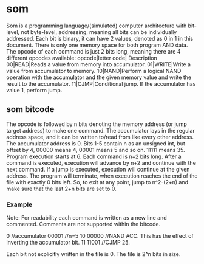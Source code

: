 # som

Som is a programming language/(simulated) computer architecture with bit-level, not byte-level, addressing, meaning all bits can be individually addressed. Each bit is binary, it can have 2 values, denoted as 0 in 1 in this document. There is only one memory space for both program AND data. The opcode of each command is just 2 bits long, meaning there are 4 different opcodes available:
opcode|letter code| Description
00|READ|Reads a value from memory into accumulator.
01|WRITE|Write a value from accumulator to memory.
10|NAND|Perform a logical NAND operation with the accumulator and the given memory value and write the result to the accumulator.
11|CJMP|Conditional jump. If the accumulator has value 1, perform jump.

## som bitcode

The opcode is followed by n bits denoting the memory address (or jump target address) to make one command. The accumulator lays in the regular address space, and it can be written to/read from like every other address. The accumulator address is 0.
Bits 1-5 contain n as an unsigned int, but offset by 4, 00000 means 4, 00001 means 5 and so on. 11111 means 35.
Program execution starts at 6. Each command is n+2 bits long. After a command is executed, execution will advance by n+2 and continue with the next command. If a jump is executed, execution will continue at the given address. The program will terminate, when execution reaches the end of the file with exactly 0 bits left. So, to exit at any point, jump to n^2-(2+n) and make sure that the last 2+n bits are set to 0.

### Example

Note: For readability each command is written as a new line and commented. Comments are not supported within the bitcode.

0			//accumulator
00001		//n=5
10 00000	//NAND ACC. This has the effect of inverting the accumulator bit.
11 11001	//CJMP 25.

Each bit not explicitly written in the file is 0. The file is 2^n bits in size.
